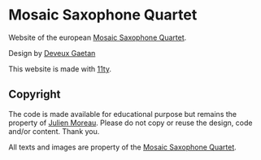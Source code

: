 # Mosaic Saxophone Quartet

Website of the european [Mosaic Saxophone Quartet](https://mosaic-saxophone-quartet.netlify.app/lu/).

Design by [Deveux Gaetan](https://github.com/devauxgaetan)

This website is made with [11ty](https://www.11ty.dev/).

## Copyright

The code is made available for educational purpose but remains the property of [Julien Moreau](https://thylo.be). Please do not copy or reuse the design, code and/or content. Thank you.

All texts and images are property of the [Mosaic Saxophone Quartet](https://mosaic-saxophone-quartet.netlify.app/lu/).
